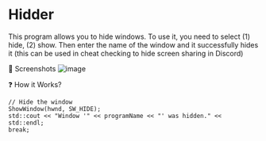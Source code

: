 # Hidder
 This program allows you to hide windows. To use it, you need to select (1) hide, (2) show. Then enter the name of the window and it successfully hides it (this can be used in cheat checking to hide screen sharing in Discord)

📱 Screenshots
![image](https://github.com/Lightweith/Hidder/assets/170258245/3461e12d-d1a1-438d-b7ba-cc5c99ea5f8a)

❓ How it Works?


    // Hide the window
    ShowWindow(hwnd, SW_HIDE);
    std::cout << "Window '" << programName << "' was hidden." << std::endl;
    break;

